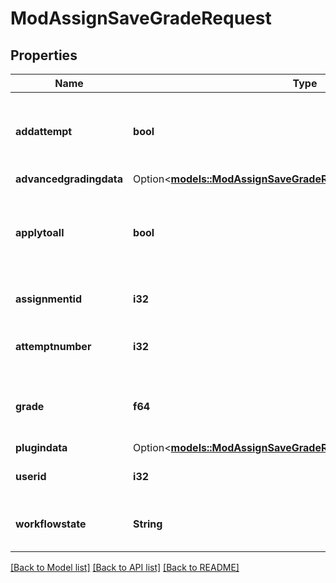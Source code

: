 # ModAssignSaveGradeRequest

## Properties

Name | Type | Description | Notes
------------ | ------------- | ------------- | -------------
**addattempt** | **bool** | Allow another attempt if the attempt reopen method is manual | [default to null]
**advancedgradingdata** | Option<[**models::ModAssignSaveGradeRequestAdvancedgradingdata**](mod_assign_save_grade_request_advancedgradingdata.md)> |  | [optional]
**applytoall** | **bool** | If true, this grade will be applied to all members of the group (for group assignments). | [default to null]
**assignmentid** | **i32** | The assignment id to operate on | 
**attemptnumber** | **i32** | The attempt number (-1 means latest attempt) | [default to null]
**grade** | **f64** | The new grade for this user. Ignored if advanced grading used | [default to null]
**plugindata** | Option<[**models::ModAssignSaveGradeRequestPlugindata**](mod_assign_save_grade_request_plugindata.md)> |  | [optional]
**userid** | **i32** | The student id to operate on | [default to null]
**workflowstate** | **String** | The next marking workflow state | [default to null]

[[Back to Model list]](../README.md#documentation-for-models) [[Back to API list]](../README.md#documentation-for-api-endpoints) [[Back to README]](../README.md)


